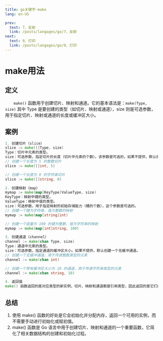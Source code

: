 ```yaml
---
title: go关键字-make
lang: en-US

prev:
  text: 7、反射
  link: /posts/langages/go/7、反射
next:
  text: 9、打印
  link: /posts/langages/go/9、打印
---
```

# make用法

## 定义
&emsp;&emsp;`make()` 函数用于创建切片、映射和通道。它的基本语法是：`make(Type, size)`
其中 Type 是要创建的类型（如切片、映射或通道），size 则是可选参数，用于指定切片、映射或通道的长度或缓冲区大小。

## 案例
```go
1. 创建切片（slice）
slice := make([]Type, size)
Type：切片中元素的类型。
size：可选参数，指定切片的长度（切片中元素的个数）。该参数是可选的，如果不提供，默认创建一个长度为 0 的切片。
// 创建一个长度为 5 的整数切片
slice := make([]int, 5)

// 创建一个长度为 0 的字符串切片
slice := make([]string, 0)

2. 创建映射（map）
mymap := make(map[KeyType]ValueType, size)
KeyType：映射中键的类型。
ValueType：映射中值的类型。
size：可选参数，用于指定映射的初始存储能力（桶的个数），这个参数是可选的。
// 创建一个键为字符串，值为整数的映射
mymap := make(map[string]int)

// 创建一个容量为 100 的键为整数，值为字符串的映射
mymap := make(map[int]string, 100)

3. 创建通道（channel）
channel := make(chan Type, size)
Type：通道中元素的类型。
size：可选参数，指定通道的缓冲区大小。如果不提供，默认创建一个无缓冲通道。
// 创建一个无缓冲通道，用于传递整数类型的元素
channel := make(chan int)

// 创建一个带有缓冲区大小为 10 的通道，用于传递字符串类型的元素
channel := make(chan string, 10)

4. 返回值
make() 函数返回的是对应类型的新实例，切片、映射和通道都是引用类型，因此返回的是它们的引用（指针）。

```

## 总结
1. 使用 make() 函数的好处是它会初始化并分配内存，返回一个可用的实例，而不需要手动进行初始化或赋初值。
2. make() 函数是 Go 语言中用于创建切片、映射和通道的一个重要函数，它简化了相关数据结构的创建和初始化过程。